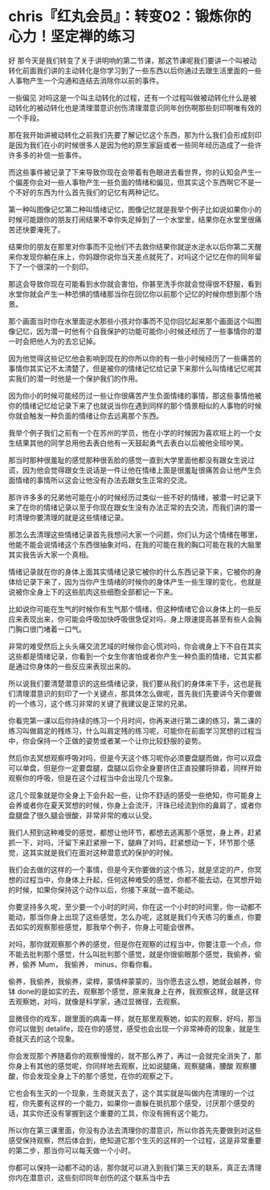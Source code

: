 # chris『红丸会员』：转变02：锻炼你的心力！坚定禅的练习

好 那今天是我们转变了关于讲明响的第二节课，那这节课呢我们要讲一个叫被动转化前面我们讲的主动转化是你学习到了一些东西以后你通过去跟生活里面的一些人事物产生一个沟通和连结去消除你以前的事件。

一些偏见 对吗这是一个叫主动转化的过程，还有一个过程叫做被动转化什么是被动转化的被动转化也是清理潜意识创伤清理潜意识同年创伤啊那些刻印啊唯有效的一个手段。

那在我开始讲被动转化之前我们先要了解记忆这个东西，那为什么我们会形成刻印是因为我们在小的时候很多人是因为他的原生家庭或者一些同年经历造成了一些许许多多的补信一些事件。

而这些事件被记录了下来导致你现在会带着有色眼进去看世界，你的认知会产生一个偏差你会对一些人事物产生一些负面的情绪和偏见，但其实这个东西啊它不是一个不好的东西为什么首先我们的记忆有两种记忆。

第一种叫图像记忆第二种叫情绪记忆，图像记忆就是我举个例子比如说如果你小的时候可能跟你的朋友打闹结果不幸你失足掉到了一个水堂里，结果你在水堂里很痛苦还快要淹死了。

结果你的朋友在那里对你事而不见他们不去救你结果你就逆水逆水以后你第二天醒来你发现你躺在床上，你妈跟你说你当天差点就死了，对吗这个记忆在你的同年留下了一个很深的一个刻印。

那这会导致你现在可能看到水你就会害怕，你甚至洗手你就会觉得很不舒服，看到水堂你就会产生一种恐惧的情绪那当你在回忆你以前那个记忆的时候你想到那个场景。

那个画面当时你在水里面逆水那些小孩对你事而不见你回忆起来那个画面这个叫图像记忆，因为潜一时他有个自我保护的功能可能你小时候还经历了一些事情你的潜一时会把他人为的去忘记掉。

因为他觉得这些记忆他会影响到现在的你所以你的有一些小时候经历了一些痛苦的事情你其实记不太清楚了，但是被你的情绪记忆给记录下来那什么叫情绪记忆呢其实我们的潜一时他是一个保护我们的作用。

因为你小的时候可能经历过一些让你很痛苦产生负面情绪的事情，那这些事情他被你的情绪记忆给记录下来了也就说当你在遇到同样的那个情景相似的人事物的时候你就会触发一种负面的情绪让你去远离那个东西。

我举个例子我们之前有一个在苏州的学员，他在小学的时候因为喜欢班上的一个女生结果其他的同学总用他去表白他有一天鼓起勇气去表白以后被他全班吵笑。

那当时那种很羞耻的感觉那种很丢脸的感觉一直到大学里面他都没有跟女生说过谎，因为他会觉得跟女生说话是一件让他在情绪上面是很羞耻很痛苦会让他产生负面情绪的事情所以这会让他没有办法去跟女生正常的交流。

那许许多多的兄弟他可能在小的时候经历过类似一些不好的情绪，被潜一时记录下来了在你的情绪记录以至于你现在跟女生没有办法正常的去交流，而我们讲的潜一时清理你要清理的就是这些情绪记录。

那怎么去清理这些情绪记录首先我想问大家一个问题，你们认为这个情绪在哪里，他能不能会说情绪这个东西很抽象对吗，在我的可能在我的胸口可能在我的大脑里其实我告诉大家一个真相。

情绪记录就在你的身体上面其实情绪记录它被你的什么东西记录下来，它被你的身体给记录下来了，因为当你产生情绪的时候你的身体产生一些生理的变化，也就是说被你全身上下的这些肌肉这些细胞全部都记一下来。

比如说你可能在生气的时候你有生气那个情绪，但这种情绪它会以身体上的一些反应来表现出来，你可能会呼吸加快呼吸很急促对吗，身上限速提高甚至有些人会胸门胸口很门堵着一口气。

非常的难受然后上头头痛交流艺域的时候你会心慌对吗，你会魂身上下不自在其实这些都是情绪记录，你看到一个女生你害怕或者你产生一种负面的情绪，它其实都是通过你身体的一些反应来表现出来的。

所以说我们要清楚潜意识的这些情绪记录，我们要从我们的身体来下手，这也是我们清理潜意识的刻印了一个关键点，那具体怎么做呢，首先我们先要讲今天你要做的一个练习，这个练习非常的关键了我建议是正常的兄弟。

你看完第一课以后你持续的练习一个月时间，你再来进行第二课的练习，第二课的练习叫做肩定的残练习，什么叫肩定残的练习呢，可能你在前面学习冥想的过程当中，你会保持一个正做的姿势或者某一个让你比较舒服的姿势。

然后你去冥想观察呼吸对吗，但是今天这个练习呢你必须要盘腿而做，你可以双盘可以单盘，但是你一定要盘腿，盘腿以后你全身要挤住正直投腰将排着，同样开始观察你的呼吸，但是在这个过程当中会出现几个现象。

这几个现象就是你全身上下会升起一些，让你不舒适的感受一些绝知，你可能身上会养或者你在夏天冥想的时候，你身上会流汗，汗珠已经流到你的鼻肩了，或者你盘腿盘了很久腿会很酸，非常非常的难以认受。

我们人预到这种难受的感觉，都想让他环节，都想去逃离那个感觉，身上养，赶紧抓一下，对吗，汗留下来赶紧擦一下，腿麻了对吗，赶紧想动一下，环节那个感觉，这其实就是我们在面对这种潜意式的保护的时候。

我们会去做的这样的一个事情，但是今天你要做的这个练习，就是坚定的产，你冥想的过程当中，你身体上升起，任何这种难受的感觉，你都不能去动，在冥想开始的时候，如果你保持这个动作以后，你接下来就一直不能动。

你要坚持多久呢，至少要一个小时的时间，你在这一个小时的时间里，你一动都不能动，那当你身上出现了这些感觉，怎么办呢，这就是我们今天练习的重点，你要去如实的观察那些感觉，那我举个例子，你身上可能会很养。

对吗，那你就观察那个养的感觉，但是你在观察的过程当中，你要注意一个点，你不能去批判那个感觉，什么叫批判那个感觉，就是你很偷眼那个感觉，我偷养，偷养，偷养 Mum， 我偷养， minus，你看你看。

 偷养，我偷养，我偷养，梁桿，蒙情梓蒙蒙的，当你愿去这么想，她就会越养，你钵 done的是如实的去，观察那个感觉，原来我身上在养，我观察这样，就是这样去观察她，对吗，就像是科学家，通过显微径，去观察。

显微径你的戏军，跟里面的病毒一样，就在那里观察她，如实的观察，好吗，那当你可以做到 detalife，现在你的感觉，感受也会出现一个非常神奇的现象，就是生奇就灭去的这个现象。

你会发现那个养随着你的观察慢慢的，就不那么养了，再过一会就完全消失了，那你身上有其他的感觉呢，你同样地去观察，比如说腿痛，观察腿痛，腰酸 观察腰酸，你会发现全身上下的那个感觉，在你的观察之下。

它也会有生灭的一个现象，生奇就灭去了，这个其实就是叫做内在清理的一个过程，你先要有这样的一个能力，如果你一直躲在抵抗那个感受，讨厌那个感受的话，其实你还没有掌握到这个重要的工具，你没有拥有这个能力。

所以你在第三课里面，你没有办法去清理你的潜意识，所以你首先先要做到对这些感受保持观察，然后体会到，绝知道它那个生灭的这样的一个过程，这是非常重要的第二步，那当你可以每天做一个小时。

你都可以保持一动都不动的话，那你就可以进入到我们第三天的联系，真正去清理你内在潜意识，这些刻印同年创伤的这个联系当中去